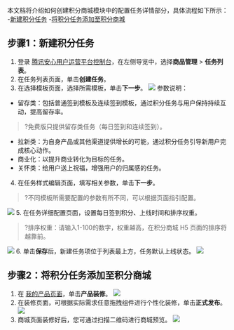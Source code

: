 本文档将介绍如何创建积分商城模块中的配置任务详情部分，具体流程如下所示：
<dx-steps>
-[新建积分任务](#stpe1)
-[将积分任务添加至积分商城](#stpe2)
</dx-steps>



## 步骤1：新建积分任务[](id:stpe1)
1. 登录 [腾讯安心用户运营平台控制台](https://console.cloud.tencent.com/smop/data/mallUser)，在左侧导览中，选择**商品管理** > **任务列表**。
2. 在任务列表页面，单击**创建任务**。
3. 在选择模板页面，选择所需模板，单击**下一步**。
![](https://qcloudimg.tencent-cloud.cn/raw/7573687c54c1c4660ca1f63f6f6dc9a9.png)
参数说明：
 - 留存类：包括普通签到模板及连续签到模板，通过积分任务与用户保持持续互动，提高留存率。
>?免费版只提供留存类任务（每日签到和连续签到）。
>
 - 拉新类：为自身产品或其他渠道提供增长的可能，通过积分任务引导新用户完成核心动作。
 - 商业化：以提升商业转化为目标的任务。
 - 关怀类：给用户送上祝福，增强用户的归属感的任务。
4. 在任务样式编辑页面，填写相关参数，单击**下一步**。
>?不同模板所需要配置的参数有所不同，可以根据页面指引配置。
>
![](https://qcloudimg.tencent-cloud.cn/raw/537c1189e374789cb621783538dec409.png)
5. 在任务详细配置页面，设置每日签到积分、上线时间和排序权重。
>?排序权重：请输入1-100的数字，权重越高，在积分商城 H5 页面的排序将越靠前。
>
![](https://qcloudimg.tencent-cloud.cn/raw/4da03014f82f9aa6a217d9c31a3f56e5.png)
6. 单击**保存**后，新建任务项位于列表最上方，任务默认上线状态。
![](https://qcloudimg.tencent-cloud.cn/raw/227eac0acdea4c53dc05cc366fde23c9.png)


## 步骤2：将积分任务添加至积分商城[](id:stpe2)
1. 在 [我的产品页面](https://console.cloud.tencent.com/smop/mall/mall_front_page)，单击**产品装修**。
![](https://qcloudimg.tencent-cloud.cn/raw/7a3be43ea467bb0dceead240d1a5eefe.png)
3. 在装修页面，可根据实际需求任意拖拽组件进行个性化装修，单击**正式发布**。
![](https://qcloudimg.tencent-cloud.cn/raw/2847bb4c0193059129c53ce372ca7085.png)
4. 商城页面装修好后，您可通过扫描二维码进行商城预览。
![](https://qcloudimg.tencent-cloud.cn/raw/1109cab113c03f0e4c4b926c91c5e9db.png)
